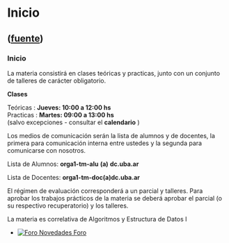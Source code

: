 # Inicio
([fuente](https://campus.exactas.uba.ar/course/view.php?id=1100))
---
### Inicio

La materia consistirá en clases teóricas y practicas, junto con un conjunto de
talleres de carácter obligatorio.

**Clases**

Teóricas : **Jueves: 10:00 a 12:00 hs**  
Practicas : **Martes: 09:00 a 13:00 hs**  
(salvo excepciones - consultar el **calendario** )

Los medios de comunicación serán la lista de alumnos y de docentes, la primera
para comunicación interna entre ustedes y la segunda para comunicarse con
nosotros.

Lista de Alumnos: **orga1-tm-alu** **(a)** **dc.uba.ar**

Lista de Docentes: **orga1-tm-doc(a)dc.uba.ar**

El régimen de evaluación corresponderá a un parcial y talleres. Para aprobar
los trabajos prácticos de la materia se deberá aprobar el parcial (o su
respectivo recuperatorio) y los talleres.

La materia es correlativa de Algoritmos y Estructura de Datos I

  - [![Foro](https://campus.exactas.uba.ar/theme/image.php/magazine/forum/1462913092/icon) Novedades Foro](https://campus.exactas.uba.ar/mod/forum/view.php?id=57524)

